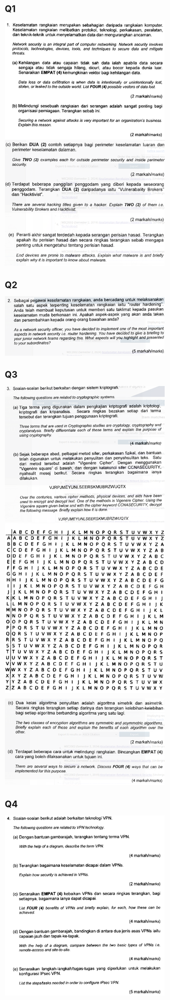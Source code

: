 # Q1
![](../../images/Pasted%20image%2020250706145053.png)
![](../../images/Pasted%20image%2020250706145111.png)
# Q2
![](../../images/Pasted%20image%2020250706145125.png)

# Q3
![](../../images/Pasted%20image%2020250706145136.png)![](../../images/Pasted%20image%2020250706145158.png)

![](../../images/Pasted%20image%2020250706145209.png)


# Q4
![](../../images/Pasted%20image%2020250706145223.png)